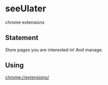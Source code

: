 # seeUlater
chrome extensions

## Statement

Store pages you are interested in! And manage.

## Using

<chrome://extensions/>

